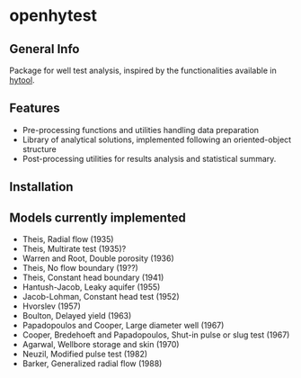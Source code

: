 # openhytest
## General Info
Package for well test analysis, inspired by the functionalities available in [hytool](https://github.com/UniNE-CHYN/hytool).

## Features
- Pre-processing functions and utilities handling data preparation
- Library of analytical solutions, implemented following an oriented-object structure
- Post-processing utilities for results analysis and statistical summary.

## Installation

## Models currently implemented
- Theis, Radial flow (1935)
- Theis, Multirate test (1935)?
- Warren and Root, Double porosity (1936)
- Theis, No flow boundary (19??)
- Theis, Constant head boundary (1941)
- Hantush-Jacob, Leaky aquifer (1955)
- Jacob-Lohman, Constant head test (1952)
- Hvorslev (1957)
- Boulton, Delayed yield (1963)
- Papadopoulos and Cooper, Large diameter well (1967)
- Cooper, Bredehoeft and Papadopoulos, Shut-in pulse or slug test (1967) 
- Agarwal, Wellbore storage and skin (1970)
- Neuzil, Modified pulse test (1982)
- Barker, Generalized radial flow (1988)
